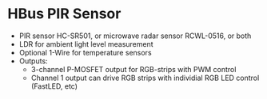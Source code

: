  # HBus PIR Sensor
 
   * PIR sensor HC-SR501, or microwave radar sensor RCWL-0516, or both
   * LDR for ambient light level measurement
   * Optional 1-Wire for temperature sensors
   * Outputs:
     * 3-channel P-MOSFET output for RGB-strips with PWM control
     * Channel 1 output can drive RGB strips with individial RGB LED control (FastLED, etc)
     
   
